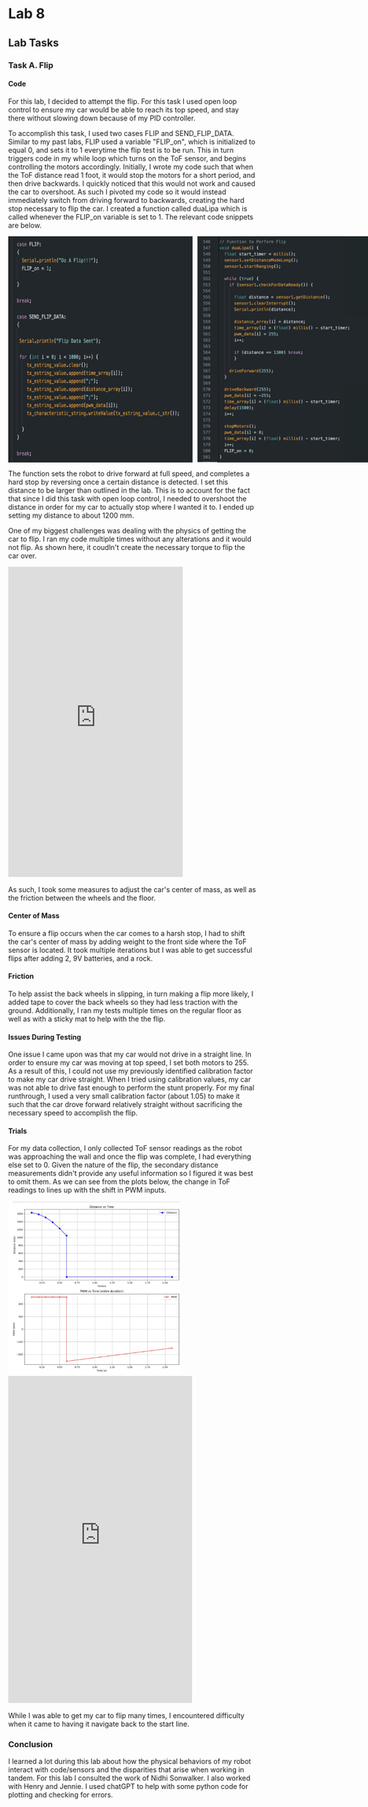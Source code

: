 # Lab 8

## Lab Tasks

### Task A. Flip

#### Code

For this lab, I decided to attempt the flip. For this task I used open loop control to ensure my car would be able to reach its top speed, and stay there without slowing down because of my PID controller. 

To accomplish this task, I used two cases FLIP and SEND_FLIP_DATA. Similar to my past labs, FLIP used a variable "FLIP_on", which is initialized to equal 0, and sets it to 1 everytime the flip test is to be run. This in turn triggers code in my while loop which turns on the ToF sensor, and begins controlling the motors accordingly. Initially, I wrote my code such that when the ToF distance read 1 foot, it would stop the motors for a short period, and then drive backwards. I quickly noticed that this would not work and caused the car to overshoot. As such I pivoted my code so it would instead immediately switch from driving forward to backwards, creating the hard stop necessary to flip the car. I created a function called duaLipa which is called whenever the FLIP_on variable is set to 1. The relevant code snippets are below.

<div style="display: flex; gap: 10px;">
  <img width="375" alt="Profile Picture" src="PIC.jpg">
  <img width="375" alt="Profile Picture" src="CODE.jpg">
</div>

The function sets the robot to drive forward at full speed, and completes a hard stop by reversing once a certain distance is detected. I set this distance to be larger than outlined in the lab. This is to account for the fact that since I did this task with open loop control, I needed to overshoot the distance in order for my car to actually stop where I wanted it to. I ended up setting my distance to about 1200 mm. 

One of my biggest challenges was dealing with the physics of getting the car to flip. I ran my code multiple times without any alterations and it would not flip. As shown here, it coudln't create the necessary torque to flip the car over. 

<iframe width="355" height="631" src="https://www.youtube.com/embed/z9RJkEjdzyk" title="attempt 1 lab 8" frameborder="0" allow="accelerometer; autoplay; clipboard-write; encrypted-media; gyroscope; picture-in-picture; web-share" referrerpolicy="strict-origin-when-cross-origin" allowfullscreen></iframe>

As such, I took some measures to adjust the car's center of mass, as well as the friction between the wheels and the floor.

#### Center of Mass

To ensure a flip occurs when the car comes to a harsh stop, I had to shift the car's center of mass by adding weight to the front side where the ToF sensor is located. It took multiple iterations but I was able to get successful flips after adding 2, 9V batteries, and a rock. 

#### Friction

To help assist the back wheels in slipping, in turn making a flip more likely, I added tape to cover the back wheels so they had less traction with the ground. Additionally, I ran my tests multiple times on the regular floor as well as with a sticky mat to help with the the flip.

#### Issues During Testing

One issue I came upon was that my car would not drive in a straight line. In order to ensure my car was moving at top speed, I set both motors to 255. As a result of this, I could not use my previously identified calibration factor to make my car drive straight. When I tried using calibration values, my car was not able to drive fast enough to perform the stunt properly. For my final runthrough, I used a very small calibration factor (about 1.05) to make it such that the car drove forward relatively straight without sacrificing the necessary speed to accomplish the flip. 

#### Trials

For my data collection, I only collected ToF sensor readings as the robot was approaching the wall and once the flip was complete, I had everything else set to 0. Given the nature of the flip, the secondary distance measurements didn't provide any useful information so I figured it was best to omit them. As we can see from the plots below, the change in ToF readings to lines up with the shift in PWM inputs. 

<img width="350" alt="Profile Picture" src="TRIAL.jpg">

<iframe width="374" height="665" src="https://www.youtube.com/embed/KwDDFsqCFJI" title="trial" frameborder="0" allow="accelerometer; autoplay; clipboard-write; encrypted-media; gyroscope; picture-in-picture; web-share" referrerpolicy="strict-origin-when-cross-origin" allowfullscreen></iframe>



While I was able to get my car to flip many times, I encountered difficulty when it came to having it navigate back to the start line. 

### Conclusion

I learned a lot during this lab about how the physical behaviors of my robot interact with code/sensors and the disparities that arise when working in tandem. For this lab I consulted the work of Nidhi Sonwalker. I also worked with Henry and Jennie. I used chatGPT to help with some python code for plotting and checking for errors.
